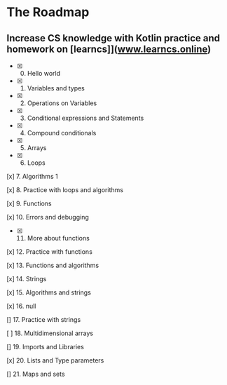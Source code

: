 # The Roadmap

## Increase CS knowledge with Kotlin practice and homework on [learncs]](www.learncs.online)

- [x] 0. Hello world
- [x] 1. Variables and types
- [x] 2. Operations on Variables
- [x] 3. Conditional expressions and Statements
- [x] 4. Compound conditionals
- [x] 5. Arrays
- [x] 6. Loops

[x] 7. Algorithms 1

[x] 8. Practice with loops and algorithms

[x] 9. Functions

[x] 10. Errors and debugging

- [x] 11. More about functions

[x] 12. Practice with functions

[x] 13. Functions and algorithms

[x] 14. Strings

[x] 15. Algorithms and strings

[x] 16. null

[] 17. Practice with strings

[ ] 18. Multidimensional arrays

[] 19. Imports and Libraries

[x] 20. Lists and Type parameters

[] 21. Maps and sets
